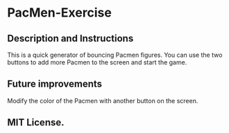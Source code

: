 # PacMen-Exercise
## Description and Instructions
This is a quick generator of bouncing Pacmen figures. You can use the two buttons to add more Pacmen to the screen and start the game.

## Future improvements 
Modify the color of the Pacmen with another button on the screen.

## MIT License.
